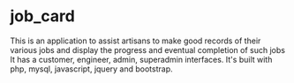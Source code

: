 # job_card
This is an application to assist artisans to make good records of their various jobs and display the progress and eventual completion of such jobs
It has a customer, engineer, admin, superadmin interfaces. It's built with php, mysql, javascript, jquery and bootstrap.
